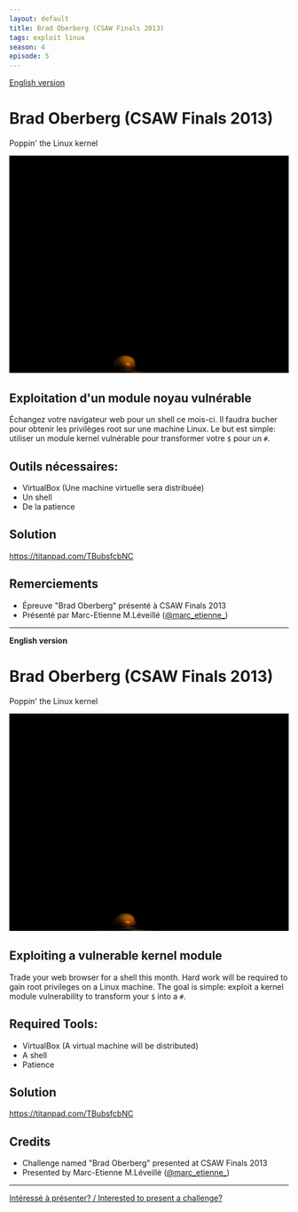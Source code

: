 ```yaml
---
layout: default
title: Brad Oberberg (CSAW Finals 2013)
tags: exploit linux
season: 4
episode: 5
---
```


[English version](#english)

# Brad Oberberg (CSAW Finals 2013)

Poppin' the Linux kernel

![Corn Kernel poping](/images/14-12_kern_pop.gif)

## Exploitation d'un module noyau vulnérable

Échangez votre navigateur web pour un shell ce mois-ci. Il faudra bucher
pour obtenir les privilèges root sur une machine Linux. Le but est simple:
utiliser un module kernel vulnérable pour transformer votre `$` pour un `#`.

## Outils nécessaires:

* VirtualBox (Une machine virtuelle sera distribuée)
* Un shell
* De la patience

## Solution

https://titanpad.com/TBubsfcbNC

## Remerciements

* Épreuve "Brad Oberberg" présenté à CSAW Finals 2013
* Présenté par Marc-Etienne M.Léveillé ([@marc\_etienne\_](https://twitter.com/marc_etienne_))

<hr/>

<a id="english"></a>
**English version**

# Brad Oberberg (CSAW Finals 2013)

Poppin' the Linux kernel

![Corn Kernel poping](/images/14-12_kern_pop.gif)

## Exploiting a vulnerable kernel module

Trade your web browser for a shell this month. Hard work will be required to
gain root privileges on a Linux machine. The goal is simple: exploit a kernel
module vulnerability to transform your `$` into a `#`.

## Required Tools:

* VirtualBox (A virtual machine will be distributed)
* A shell
* Patience

## Solution

https://titanpad.com/TBubsfcbNC

## Credits

* Challenge named "Brad Oberberg" presented at CSAW Finals 2013
* Presented by Marc-Etienne M.Léveillé ([@marc\_etienne\_](https://twitter.com/marc_etienne_))

<hr/>

[Intéressé à présenter? / Interested to present a challenge?](https://github.com/montrehack/montrehack.github.com/wiki/Present-at-Montrehack)
